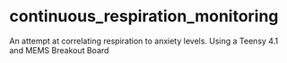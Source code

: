 # continuous_respiration_monitoring
An attempt at correlating respiration to anxiety levels.
Using a Teensy 4.1 and MEMS Breakout Board
